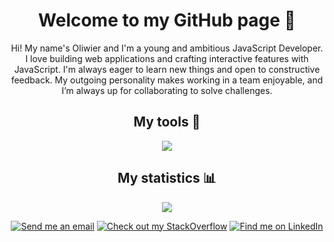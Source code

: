 <h1 align="center">Welcome to my GitHub page 👋 </h1>
<div align="center"> 
Hi! My name's Oliwier and I'm a young and ambitious JavaScript Developer.
I love building web applications and crafting interactive features with JavaScript.
I'm always eager to learn new things and open to constructive feedback.
My outgoing personality makes working in a team enjoyable, and I’m always up for collaborating to solve challenges.
</div>
<h2 align="center"> My tools 🔨 </h2>
<p align="center"><img src="https://skillicons.dev/icons?i=js,html,css,vscode,github"/>
<h2 align="center"> My statistics 📊 </h2>
<p align="center"><img src="https://github-readme-stats.vercel.app/api?username=JuncProgramming&hide=stars,prs&show_icons=true&theme=merko&rank_icon=github"</p>
<br/>
<p align="center"><a href="oli.junc@gmail.com" target="_blank"><img src="https://img.shields.io/badge/Gmail-D14836?style=for-the-badge&logo=gmail&logoColor=white" title="Send me an email"></a>
<a href="https://stackoverflow.com/users/16768434/juncu" target="_blank"><img src="https://img.shields.io/badge/StackOverflow-FE7A16?style=for-the-badge&logo=stack-overflow&logoColor=white" title="Check out my StackOverflow"></a>
<a href="https://www.linkedin.com/in/oliwierjuncewicz" target="_blank"><img src="https://img.shields.io/badge/LinkedIn-0077B5?style=for-the-badge&logo=linkedin&logoColor=white" title="Find me on LinkedIn"></a></p>
